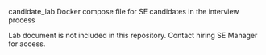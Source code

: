 candidate_lab
Docker compose file for SE candidates in the interview process

Lab document is not included in this repository.  Contact hiring SE Manager for access.
